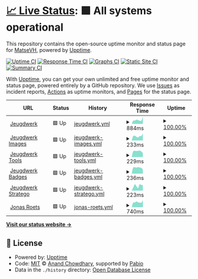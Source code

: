 # [📈 Live Status](https://status.matsevh.be): <!--live status--> **🟩 All systems operational**

This repository contains the open-source uptime monitor and status page for [MatseVH](https://jeugdwerk.org), powered by [Upptime](https://github.com/upptime/upptime).

[![Uptime CI](https://github.com/matse2005/uptime/workflows/Uptime%20CI/badge.svg)](https://github.com/matse2005/uptime/actions?query=workflow%3A%22Uptime+CI%22)
[![Response Time CI](https://github.com/matse2005/uptime/workflows/Response%20Time%20CI/badge.svg)](https://github.com/matse2005/uptime/actions?query=workflow%3A%22Response+Time+CI%22)
[![Graphs CI](https://github.com/matse2005/uptime/workflows/Graphs%20CI/badge.svg)](https://github.com/matse2005/uptime/actions?query=workflow%3A%22Graphs+CI%22)
[![Static Site CI](https://github.com/matse2005/uptime/workflows/Static%20Site%20CI/badge.svg)](https://github.com/matse2005/uptime/actions?query=workflow%3A%22Static+Site+CI%22)
[![Summary CI](https://github.com/matse2005/uptime/workflows/Summary%20CI/badge.svg)](https://github.com/matse2005/uptime/actions?query=workflow%3A%22Summary+CI%22)

With [Upptime](https://upptime.js.org), you can get your own unlimited and free uptime monitor and status page, powered entirely by a GitHub repository. We use [Issues](https://github.com/matse2005/uptime/issues) as incident reports, [Actions](https://github.com/matse2005/uptime/actions) as uptime monitors, and [Pages](https://status.matsevh.be) for the status page.

<!--start: status pages-->
<!-- This summary is generated by Upptime (https://github.com/upptime/upptime) -->
<!-- Do not edit this manually, your changes will be overwritten -->
<!-- prettier-ignore -->
| URL | Status | History | Response Time | Uptime |
| --- | ------ | ------- | ------------- | ------ |
| <img alt="" src="https://icons.duckduckgo.com/ip3/jeugdwerk.org.ico" height="13"> [Jeugdwerk](https://jeugdwerk.org) | 🟩 Up | [jeugdwerk.yml](https://github.com/Matse2005/uptime/commits/HEAD/history/jeugdwerk.yml) | <details><summary><img alt="Response time graph" src="./graphs/jeugdwerk/response-time-week.png" height="20"> 884ms</summary><br><a href="https://status.matsevh.be/history/jeugdwerk"><img alt="Response time 755" src="https://img.shields.io/endpoint?url=https%3A%2F%2Fraw.githubusercontent.com%2FMatse2005%2Fuptime%2FHEAD%2Fapi%2Fjeugdwerk%2Fresponse-time.json"></a><br><a href="https://status.matsevh.be/history/jeugdwerk"><img alt="24-hour response time 988" src="https://img.shields.io/endpoint?url=https%3A%2F%2Fraw.githubusercontent.com%2FMatse2005%2Fuptime%2FHEAD%2Fapi%2Fjeugdwerk%2Fresponse-time-day.json"></a><br><a href="https://status.matsevh.be/history/jeugdwerk"><img alt="7-day response time 884" src="https://img.shields.io/endpoint?url=https%3A%2F%2Fraw.githubusercontent.com%2FMatse2005%2Fuptime%2FHEAD%2Fapi%2Fjeugdwerk%2Fresponse-time-week.json"></a><br><a href="https://status.matsevh.be/history/jeugdwerk"><img alt="30-day response time 817" src="https://img.shields.io/endpoint?url=https%3A%2F%2Fraw.githubusercontent.com%2FMatse2005%2Fuptime%2FHEAD%2Fapi%2Fjeugdwerk%2Fresponse-time-month.json"></a><br><a href="https://status.matsevh.be/history/jeugdwerk"><img alt="1-year response time 755" src="https://img.shields.io/endpoint?url=https%3A%2F%2Fraw.githubusercontent.com%2FMatse2005%2Fuptime%2FHEAD%2Fapi%2Fjeugdwerk%2Fresponse-time-year.json"></a></details> | <details><summary><a href="https://status.matsevh.be/history/jeugdwerk">100.00%</a></summary><a href="https://status.matsevh.be/history/jeugdwerk"><img alt="All-time uptime 91.14%" src="https://img.shields.io/endpoint?url=https%3A%2F%2Fraw.githubusercontent.com%2FMatse2005%2Fuptime%2FHEAD%2Fapi%2Fjeugdwerk%2Fuptime.json"></a><br><a href="https://status.matsevh.be/history/jeugdwerk"><img alt="24-hour uptime 100.00%" src="https://img.shields.io/endpoint?url=https%3A%2F%2Fraw.githubusercontent.com%2FMatse2005%2Fuptime%2FHEAD%2Fapi%2Fjeugdwerk%2Fuptime-day.json"></a><br><a href="https://status.matsevh.be/history/jeugdwerk"><img alt="7-day uptime 100.00%" src="https://img.shields.io/endpoint?url=https%3A%2F%2Fraw.githubusercontent.com%2FMatse2005%2Fuptime%2FHEAD%2Fapi%2Fjeugdwerk%2Fuptime-week.json"></a><br><a href="https://status.matsevh.be/history/jeugdwerk"><img alt="30-day uptime 100.00%" src="https://img.shields.io/endpoint?url=https%3A%2F%2Fraw.githubusercontent.com%2FMatse2005%2Fuptime%2FHEAD%2Fapi%2Fjeugdwerk%2Fuptime-month.json"></a><br><a href="https://status.matsevh.be/history/jeugdwerk"><img alt="1-year uptime 91.14%" src="https://img.shields.io/endpoint?url=https%3A%2F%2Fraw.githubusercontent.com%2FMatse2005%2Fuptime%2FHEAD%2Fapi%2Fjeugdwerk%2Fuptime-year.json"></a></details>
| <img alt="" src="https://icons.duckduckgo.com/ip3/jeugdwerk.org.ico" height="13"> [Jeugdwerk Images](https://jeugdwerk.org) | 🟩 Up | [jeugdwerk-images.yml](https://github.com/Matse2005/uptime/commits/HEAD/history/jeugdwerk-images.yml) | <details><summary><img alt="Response time graph" src="./graphs/jeugdwerk-images/response-time-week.png" height="20"> 233ms</summary><br><a href="https://status.matsevh.be/history/jeugdwerk-images"><img alt="Response time 223" src="https://img.shields.io/endpoint?url=https%3A%2F%2Fraw.githubusercontent.com%2FMatse2005%2Fuptime%2FHEAD%2Fapi%2Fjeugdwerk-images%2Fresponse-time.json"></a><br><a href="https://status.matsevh.be/history/jeugdwerk-images"><img alt="24-hour response time 205" src="https://img.shields.io/endpoint?url=https%3A%2F%2Fraw.githubusercontent.com%2FMatse2005%2Fuptime%2FHEAD%2Fapi%2Fjeugdwerk-images%2Fresponse-time-day.json"></a><br><a href="https://status.matsevh.be/history/jeugdwerk-images"><img alt="7-day response time 233" src="https://img.shields.io/endpoint?url=https%3A%2F%2Fraw.githubusercontent.com%2FMatse2005%2Fuptime%2FHEAD%2Fapi%2Fjeugdwerk-images%2Fresponse-time-week.json"></a><br><a href="https://status.matsevh.be/history/jeugdwerk-images"><img alt="30-day response time 214" src="https://img.shields.io/endpoint?url=https%3A%2F%2Fraw.githubusercontent.com%2FMatse2005%2Fuptime%2FHEAD%2Fapi%2Fjeugdwerk-images%2Fresponse-time-month.json"></a><br><a href="https://status.matsevh.be/history/jeugdwerk-images"><img alt="1-year response time 223" src="https://img.shields.io/endpoint?url=https%3A%2F%2Fraw.githubusercontent.com%2FMatse2005%2Fuptime%2FHEAD%2Fapi%2Fjeugdwerk-images%2Fresponse-time-year.json"></a></details> | <details><summary><a href="https://status.matsevh.be/history/jeugdwerk-images">100.00%</a></summary><a href="https://status.matsevh.be/history/jeugdwerk-images"><img alt="All-time uptime 91.14%" src="https://img.shields.io/endpoint?url=https%3A%2F%2Fraw.githubusercontent.com%2FMatse2005%2Fuptime%2FHEAD%2Fapi%2Fjeugdwerk-images%2Fuptime.json"></a><br><a href="https://status.matsevh.be/history/jeugdwerk-images"><img alt="24-hour uptime 100.00%" src="https://img.shields.io/endpoint?url=https%3A%2F%2Fraw.githubusercontent.com%2FMatse2005%2Fuptime%2FHEAD%2Fapi%2Fjeugdwerk-images%2Fuptime-day.json"></a><br><a href="https://status.matsevh.be/history/jeugdwerk-images"><img alt="7-day uptime 100.00%" src="https://img.shields.io/endpoint?url=https%3A%2F%2Fraw.githubusercontent.com%2FMatse2005%2Fuptime%2FHEAD%2Fapi%2Fjeugdwerk-images%2Fuptime-week.json"></a><br><a href="https://status.matsevh.be/history/jeugdwerk-images"><img alt="30-day uptime 100.00%" src="https://img.shields.io/endpoint?url=https%3A%2F%2Fraw.githubusercontent.com%2FMatse2005%2Fuptime%2FHEAD%2Fapi%2Fjeugdwerk-images%2Fuptime-month.json"></a><br><a href="https://status.matsevh.be/history/jeugdwerk-images"><img alt="1-year uptime 91.14%" src="https://img.shields.io/endpoint?url=https%3A%2F%2Fraw.githubusercontent.com%2FMatse2005%2Fuptime%2FHEAD%2Fapi%2Fjeugdwerk-images%2Fuptime-year.json"></a></details>
| <img alt="" src="https://icons.duckduckgo.com/ip3/tools.jeugdwerk.org.ico" height="13"> [Jeugdwerk Tools](https://tools.jeugdwerk.org) | 🟩 Up | [jeugdwerk-tools.yml](https://github.com/Matse2005/uptime/commits/HEAD/history/jeugdwerk-tools.yml) | <details><summary><img alt="Response time graph" src="./graphs/jeugdwerk-tools/response-time-week.png" height="20"> 229ms</summary><br><a href="https://status.matsevh.be/history/jeugdwerk-tools"><img alt="Response time 209" src="https://img.shields.io/endpoint?url=https%3A%2F%2Fraw.githubusercontent.com%2FMatse2005%2Fuptime%2FHEAD%2Fapi%2Fjeugdwerk-tools%2Fresponse-time.json"></a><br><a href="https://status.matsevh.be/history/jeugdwerk-tools"><img alt="24-hour response time 221" src="https://img.shields.io/endpoint?url=https%3A%2F%2Fraw.githubusercontent.com%2FMatse2005%2Fuptime%2FHEAD%2Fapi%2Fjeugdwerk-tools%2Fresponse-time-day.json"></a><br><a href="https://status.matsevh.be/history/jeugdwerk-tools"><img alt="7-day response time 229" src="https://img.shields.io/endpoint?url=https%3A%2F%2Fraw.githubusercontent.com%2FMatse2005%2Fuptime%2FHEAD%2Fapi%2Fjeugdwerk-tools%2Fresponse-time-week.json"></a><br><a href="https://status.matsevh.be/history/jeugdwerk-tools"><img alt="30-day response time 207" src="https://img.shields.io/endpoint?url=https%3A%2F%2Fraw.githubusercontent.com%2FMatse2005%2Fuptime%2FHEAD%2Fapi%2Fjeugdwerk-tools%2Fresponse-time-month.json"></a><br><a href="https://status.matsevh.be/history/jeugdwerk-tools"><img alt="1-year response time 209" src="https://img.shields.io/endpoint?url=https%3A%2F%2Fraw.githubusercontent.com%2FMatse2005%2Fuptime%2FHEAD%2Fapi%2Fjeugdwerk-tools%2Fresponse-time-year.json"></a></details> | <details><summary><a href="https://status.matsevh.be/history/jeugdwerk-tools">100.00%</a></summary><a href="https://status.matsevh.be/history/jeugdwerk-tools"><img alt="All-time uptime 100.00%" src="https://img.shields.io/endpoint?url=https%3A%2F%2Fraw.githubusercontent.com%2FMatse2005%2Fuptime%2FHEAD%2Fapi%2Fjeugdwerk-tools%2Fuptime.json"></a><br><a href="https://status.matsevh.be/history/jeugdwerk-tools"><img alt="24-hour uptime 100.00%" src="https://img.shields.io/endpoint?url=https%3A%2F%2Fraw.githubusercontent.com%2FMatse2005%2Fuptime%2FHEAD%2Fapi%2Fjeugdwerk-tools%2Fuptime-day.json"></a><br><a href="https://status.matsevh.be/history/jeugdwerk-tools"><img alt="7-day uptime 100.00%" src="https://img.shields.io/endpoint?url=https%3A%2F%2Fraw.githubusercontent.com%2FMatse2005%2Fuptime%2FHEAD%2Fapi%2Fjeugdwerk-tools%2Fuptime-week.json"></a><br><a href="https://status.matsevh.be/history/jeugdwerk-tools"><img alt="30-day uptime 100.00%" src="https://img.shields.io/endpoint?url=https%3A%2F%2Fraw.githubusercontent.com%2FMatse2005%2Fuptime%2FHEAD%2Fapi%2Fjeugdwerk-tools%2Fuptime-month.json"></a><br><a href="https://status.matsevh.be/history/jeugdwerk-tools"><img alt="1-year uptime 100.00%" src="https://img.shields.io/endpoint?url=https%3A%2F%2Fraw.githubusercontent.com%2FMatse2005%2Fuptime%2FHEAD%2Fapi%2Fjeugdwerk-tools%2Fuptime-year.json"></a></details>
| <img alt="" src="https://icons.duckduckgo.com/ip3/badges.jeugdwerk.org.ico" height="13"> [Jeugdwerk Badges](https://badges.jeugdwerk.org) | 🟩 Up | [jeugdwerk-badges.yml](https://github.com/Matse2005/uptime/commits/HEAD/history/jeugdwerk-badges.yml) | <details><summary><img alt="Response time graph" src="./graphs/jeugdwerk-badges/response-time-week.png" height="20"> 236ms</summary><br><a href="https://status.matsevh.be/history/jeugdwerk-badges"><img alt="Response time 242" src="https://img.shields.io/endpoint?url=https%3A%2F%2Fraw.githubusercontent.com%2FMatse2005%2Fuptime%2FHEAD%2Fapi%2Fjeugdwerk-badges%2Fresponse-time.json"></a><br><a href="https://status.matsevh.be/history/jeugdwerk-badges"><img alt="24-hour response time 255" src="https://img.shields.io/endpoint?url=https%3A%2F%2Fraw.githubusercontent.com%2FMatse2005%2Fuptime%2FHEAD%2Fapi%2Fjeugdwerk-badges%2Fresponse-time-day.json"></a><br><a href="https://status.matsevh.be/history/jeugdwerk-badges"><img alt="7-day response time 236" src="https://img.shields.io/endpoint?url=https%3A%2F%2Fraw.githubusercontent.com%2FMatse2005%2Fuptime%2FHEAD%2Fapi%2Fjeugdwerk-badges%2Fresponse-time-week.json"></a><br><a href="https://status.matsevh.be/history/jeugdwerk-badges"><img alt="30-day response time 225" src="https://img.shields.io/endpoint?url=https%3A%2F%2Fraw.githubusercontent.com%2FMatse2005%2Fuptime%2FHEAD%2Fapi%2Fjeugdwerk-badges%2Fresponse-time-month.json"></a><br><a href="https://status.matsevh.be/history/jeugdwerk-badges"><img alt="1-year response time 242" src="https://img.shields.io/endpoint?url=https%3A%2F%2Fraw.githubusercontent.com%2FMatse2005%2Fuptime%2FHEAD%2Fapi%2Fjeugdwerk-badges%2Fresponse-time-year.json"></a></details> | <details><summary><a href="https://status.matsevh.be/history/jeugdwerk-badges">100.00%</a></summary><a href="https://status.matsevh.be/history/jeugdwerk-badges"><img alt="All-time uptime 100.00%" src="https://img.shields.io/endpoint?url=https%3A%2F%2Fraw.githubusercontent.com%2FMatse2005%2Fuptime%2FHEAD%2Fapi%2Fjeugdwerk-badges%2Fuptime.json"></a><br><a href="https://status.matsevh.be/history/jeugdwerk-badges"><img alt="24-hour uptime 100.00%" src="https://img.shields.io/endpoint?url=https%3A%2F%2Fraw.githubusercontent.com%2FMatse2005%2Fuptime%2FHEAD%2Fapi%2Fjeugdwerk-badges%2Fuptime-day.json"></a><br><a href="https://status.matsevh.be/history/jeugdwerk-badges"><img alt="7-day uptime 100.00%" src="https://img.shields.io/endpoint?url=https%3A%2F%2Fraw.githubusercontent.com%2FMatse2005%2Fuptime%2FHEAD%2Fapi%2Fjeugdwerk-badges%2Fuptime-week.json"></a><br><a href="https://status.matsevh.be/history/jeugdwerk-badges"><img alt="30-day uptime 100.00%" src="https://img.shields.io/endpoint?url=https%3A%2F%2Fraw.githubusercontent.com%2FMatse2005%2Fuptime%2FHEAD%2Fapi%2Fjeugdwerk-badges%2Fuptime-month.json"></a><br><a href="https://status.matsevh.be/history/jeugdwerk-badges"><img alt="1-year uptime 100.00%" src="https://img.shields.io/endpoint?url=https%3A%2F%2Fraw.githubusercontent.com%2FMatse2005%2Fuptime%2FHEAD%2Fapi%2Fjeugdwerk-badges%2Fuptime-year.json"></a></details>
| <img alt="" src="https://icons.duckduckgo.com/ip3/stratego.jeugdwerk.org.ico" height="13"> [Jeugdwerk Stratego](https://stratego.jeugdwerk.org) | 🟩 Up | [jeugdwerk-stratego.yml](https://github.com/Matse2005/uptime/commits/HEAD/history/jeugdwerk-stratego.yml) | <details><summary><img alt="Response time graph" src="./graphs/jeugdwerk-stratego/response-time-week.png" height="20"> 223ms</summary><br><a href="https://status.matsevh.be/history/jeugdwerk-stratego"><img alt="Response time 217" src="https://img.shields.io/endpoint?url=https%3A%2F%2Fraw.githubusercontent.com%2FMatse2005%2Fuptime%2FHEAD%2Fapi%2Fjeugdwerk-stratego%2Fresponse-time.json"></a><br><a href="https://status.matsevh.be/history/jeugdwerk-stratego"><img alt="24-hour response time 343" src="https://img.shields.io/endpoint?url=https%3A%2F%2Fraw.githubusercontent.com%2FMatse2005%2Fuptime%2FHEAD%2Fapi%2Fjeugdwerk-stratego%2Fresponse-time-day.json"></a><br><a href="https://status.matsevh.be/history/jeugdwerk-stratego"><img alt="7-day response time 223" src="https://img.shields.io/endpoint?url=https%3A%2F%2Fraw.githubusercontent.com%2FMatse2005%2Fuptime%2FHEAD%2Fapi%2Fjeugdwerk-stratego%2Fresponse-time-week.json"></a><br><a href="https://status.matsevh.be/history/jeugdwerk-stratego"><img alt="30-day response time 256" src="https://img.shields.io/endpoint?url=https%3A%2F%2Fraw.githubusercontent.com%2FMatse2005%2Fuptime%2FHEAD%2Fapi%2Fjeugdwerk-stratego%2Fresponse-time-month.json"></a><br><a href="https://status.matsevh.be/history/jeugdwerk-stratego"><img alt="1-year response time 217" src="https://img.shields.io/endpoint?url=https%3A%2F%2Fraw.githubusercontent.com%2FMatse2005%2Fuptime%2FHEAD%2Fapi%2Fjeugdwerk-stratego%2Fresponse-time-year.json"></a></details> | <details><summary><a href="https://status.matsevh.be/history/jeugdwerk-stratego">100.00%</a></summary><a href="https://status.matsevh.be/history/jeugdwerk-stratego"><img alt="All-time uptime 100.00%" src="https://img.shields.io/endpoint?url=https%3A%2F%2Fraw.githubusercontent.com%2FMatse2005%2Fuptime%2FHEAD%2Fapi%2Fjeugdwerk-stratego%2Fuptime.json"></a><br><a href="https://status.matsevh.be/history/jeugdwerk-stratego"><img alt="24-hour uptime 100.00%" src="https://img.shields.io/endpoint?url=https%3A%2F%2Fraw.githubusercontent.com%2FMatse2005%2Fuptime%2FHEAD%2Fapi%2Fjeugdwerk-stratego%2Fuptime-day.json"></a><br><a href="https://status.matsevh.be/history/jeugdwerk-stratego"><img alt="7-day uptime 100.00%" src="https://img.shields.io/endpoint?url=https%3A%2F%2Fraw.githubusercontent.com%2FMatse2005%2Fuptime%2FHEAD%2Fapi%2Fjeugdwerk-stratego%2Fuptime-week.json"></a><br><a href="https://status.matsevh.be/history/jeugdwerk-stratego"><img alt="30-day uptime 100.00%" src="https://img.shields.io/endpoint?url=https%3A%2F%2Fraw.githubusercontent.com%2FMatse2005%2Fuptime%2FHEAD%2Fapi%2Fjeugdwerk-stratego%2Fuptime-month.json"></a><br><a href="https://status.matsevh.be/history/jeugdwerk-stratego"><img alt="1-year uptime 100.00%" src="https://img.shields.io/endpoint?url=https%3A%2F%2Fraw.githubusercontent.com%2FMatse2005%2Fuptime%2FHEAD%2Fapi%2Fjeugdwerk-stratego%2Fuptime-year.json"></a></details>
| <img alt="" src="https://icons.duckduckgo.com/ip3/jonasroets.be.ico" height="13"> [Jonas Roets](https://jonasroets.be) | 🟩 Up | [jonas-roets.yml](https://github.com/Matse2005/uptime/commits/HEAD/history/jonas-roets.yml) | <details><summary><img alt="Response time graph" src="./graphs/jonas-roets/response-time-week.png" height="20"> 740ms</summary><br><a href="https://status.matsevh.be/history/jonas-roets"><img alt="Response time 771" src="https://img.shields.io/endpoint?url=https%3A%2F%2Fraw.githubusercontent.com%2FMatse2005%2Fuptime%2FHEAD%2Fapi%2Fjonas-roets%2Fresponse-time.json"></a><br><a href="https://status.matsevh.be/history/jonas-roets"><img alt="24-hour response time 1024" src="https://img.shields.io/endpoint?url=https%3A%2F%2Fraw.githubusercontent.com%2FMatse2005%2Fuptime%2FHEAD%2Fapi%2Fjonas-roets%2Fresponse-time-day.json"></a><br><a href="https://status.matsevh.be/history/jonas-roets"><img alt="7-day response time 740" src="https://img.shields.io/endpoint?url=https%3A%2F%2Fraw.githubusercontent.com%2FMatse2005%2Fuptime%2FHEAD%2Fapi%2Fjonas-roets%2Fresponse-time-week.json"></a><br><a href="https://status.matsevh.be/history/jonas-roets"><img alt="30-day response time 770" src="https://img.shields.io/endpoint?url=https%3A%2F%2Fraw.githubusercontent.com%2FMatse2005%2Fuptime%2FHEAD%2Fapi%2Fjonas-roets%2Fresponse-time-month.json"></a><br><a href="https://status.matsevh.be/history/jonas-roets"><img alt="1-year response time 771" src="https://img.shields.io/endpoint?url=https%3A%2F%2Fraw.githubusercontent.com%2FMatse2005%2Fuptime%2FHEAD%2Fapi%2Fjonas-roets%2Fresponse-time-year.json"></a></details> | <details><summary><a href="https://status.matsevh.be/history/jonas-roets">100.00%</a></summary><a href="https://status.matsevh.be/history/jonas-roets"><img alt="All-time uptime 98.44%" src="https://img.shields.io/endpoint?url=https%3A%2F%2Fraw.githubusercontent.com%2FMatse2005%2Fuptime%2FHEAD%2Fapi%2Fjonas-roets%2Fuptime.json"></a><br><a href="https://status.matsevh.be/history/jonas-roets"><img alt="24-hour uptime 100.00%" src="https://img.shields.io/endpoint?url=https%3A%2F%2Fraw.githubusercontent.com%2FMatse2005%2Fuptime%2FHEAD%2Fapi%2Fjonas-roets%2Fuptime-day.json"></a><br><a href="https://status.matsevh.be/history/jonas-roets"><img alt="7-day uptime 100.00%" src="https://img.shields.io/endpoint?url=https%3A%2F%2Fraw.githubusercontent.com%2FMatse2005%2Fuptime%2FHEAD%2Fapi%2Fjonas-roets%2Fuptime-week.json"></a><br><a href="https://status.matsevh.be/history/jonas-roets"><img alt="30-day uptime 100.00%" src="https://img.shields.io/endpoint?url=https%3A%2F%2Fraw.githubusercontent.com%2FMatse2005%2Fuptime%2FHEAD%2Fapi%2Fjonas-roets%2Fuptime-month.json"></a><br><a href="https://status.matsevh.be/history/jonas-roets"><img alt="1-year uptime 98.44%" src="https://img.shields.io/endpoint?url=https%3A%2F%2Fraw.githubusercontent.com%2FMatse2005%2Fuptime%2FHEAD%2Fapi%2Fjonas-roets%2Fuptime-year.json"></a></details>

<!--end: status pages-->

[**Visit our status website →**](https://status.matsevh.be)

## 📄 License

- Powered by: [Upptime](https://github.com/upptime/upptime)
- Code: [MIT](./LICENSE) © [Anand Chowdhary](https://anandchowdhary.com), supported by [Pabio](https://pabio.com)
- Data in the `./history` directory: [Open Database License](https://opendatacommons.org/licenses/odbl/1-0/)
